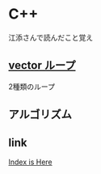 # C++
江添さんで読んだこと覚え

## [vector ループ](https://github.com/KazukiEguchi/C-/blob/main/1_vector.md)
2種類のループ

## アルゴリズム

## link
[Index is Here](https://kazukieguchi.github.io/C-/)
